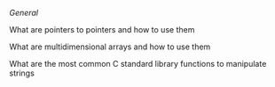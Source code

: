 _General_

What are pointers to pointers and how to use them

What are multidimensional arrays and how to use them

What are the most common C standard library functions to manipulate strings
